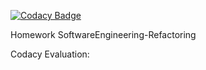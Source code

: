 
[![Codacy Badge](https://api.codacy.com/project/badge/Grade/2c500217499b4f2fa0f25dc453136135)](https://app.codacy.com/app/Skatgott/SE-Refactoring?utm_source=github.com&utm_medium=referral&utm_content=Skatgott/SE-Refactoring&utm_campaign=Badge_Grade_Dashboard)

Homework SoftwareEngineering-Refactoring

Codacy Evaluation:

